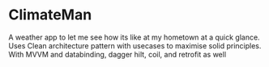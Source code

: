# ClimateMan
A weather app to let me see how its like at my hometown at a quick glance. Uses Clean architecture pattern with usecases to maximise solid principles. With MVVM and databinding, dagger hilt, coil, and retrofit as well
